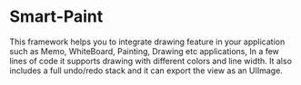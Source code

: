 # Smart-Paint
This framework helps you to integrate drawing feature in your application such as Memo, WhiteBoard, Painting, Drawing etc applications, In a few lines of code it supports drawing with different colors and line width. It also includes a full undo/redo stack and it can export the view as an UIImage.
